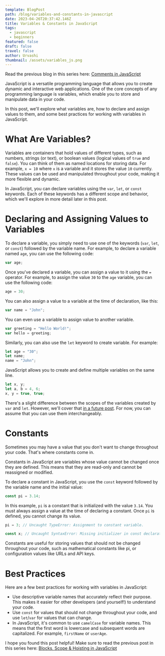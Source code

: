 ```yaml
---
template: BlogPost
path: /blog/variables-and-constants-in-javascript
date: 2023-04-26T20:37:42.146Z
title: Variables & Constants in JavaScript
tags:
  - javascript
  - beginners
featured: false
draft: false
travel: false
author: Urvashi
thumbnail: /assets/variables_js.png
---
```


Read the previous blog in this series here: [Comments in JavaScript](https://www.thecodedose.com/blog/comments-in-javascript)

JavaScript is a versatile programming language that allows you to create dynamic and interactive web applications.
One of the core concepts of any programming language is variables, which enable you to store and manipulate data in your code.

In this post, we'll explore what variables are, how to declare and assign values to them, and some best practices for working with variables in JavaScript.

# What Are Variables?

Variables are containers that hold values of different types, such as numbers, strings (or text), or boolean values (logical values of `true` and `false`).
You can think of them as named locations for storing data.
For example, `x = 10` where `x` is a variable and it stores the value `10` currently.
These values can be used and manipulated throughout your code, making it more flexible and dynamic.

In JavaScript, you can declare variables using the `var`, `let`, or `const` keywords.
Each of these keywords has a different scope and behavior, which we'll explore in more detail later in this post.

# Declaring and Assigning Values to Variables

To declare a variable, you simply need to use one of the keywords (`var`, `let`, or `const`) followed by the variable name.
For example, to declare a variable named `age`, you can use the following code:

```javascript
var age;
```

Once you've declared a variable, you can assign a value to it using the `=` operator.
For example, to assign the value `30` to the `age` variable, you can use the following code:

```javascript
age = 30;
```

You can also assign a value to a variable at the time of declaration, like this:

```javascript
var name = "John";
```

You can even use a variable to assign value to another variable.

```js
var greeting = "Hello World!";
var hello = greeting;
```

Similarly, you can also use the `let` keyword to create variable.
For example:

```javascript
let age = "30";
let name;
name = "John";
```

JavaScript allows you to create and define multiple variables on the same line.

```js
let x, y;
let a, b = 4, 6;
x, y = true, true;
```

There's a slight difference between the scopes of the variables created by `var` and `let`.
However, we'll cover that [in a future post](https://www.thecodedose.com/blog/blocks-scope-and-hoisting-in-javascript).
For now, you can assume that you can use them interchangeably.

# Constants

Sometimes you may have a value that you don't want to change throughout your code. That's where constants come in.

Constants in JavaScript are variables whose value cannot be changed once they are defined. This means that they are read-only and cannot be reassigned or modified.

To declare a constant in JavaScript, you use the `const` keyword followed by the variable name and the initial value:

```javascript
const pi = 3.14;
```

In this example, `pi` is a constant that is initialized with the value `3.14`.
You must always assign a value at the time of declaring a constant.
Once `pi` is defined, you cannot change its value.

```javascript
pi = 3; // Uncaught TypeError: Assignment to constant variable.

const x; // Uncaught SyntaxError: Missing initializer in const declaration
```

Constants are useful for storing values that should not be changed throughout your code, such as mathematical constants like pi, or configuration values like URLs and API keys.

# Best Practices

Here are a few best practices for working with variables in JavaScript:

- Use descriptive variable names that accurately reflect their purpose. This makes it easier for other developers (and yourself!) to understand your code.
- Use `const` for values that should not change throughout your code, and use `let`/`var` for values that can change.
- In JavaScript, it's common to use `camelCase` for variable names. This means that the first word is lowercase and subsequent words are capitalized. For example, `firstName` or `userAge`.

I hope you found this post helpful!
Make sure to read the previous post in this series here: [Blocks, Scope & Hoisting in JavaScript](https://www.thecodedose.com/blog/blocks-scope-and-hoisting-in-javascript)
